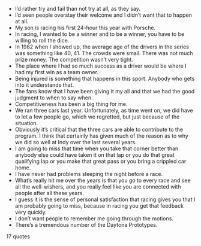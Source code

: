  - I’d rather try and fail than not try at all, as they say.
 - I’d seen people overstay their welcome and I didn’t want that to happen at all.
 - My son is racing his first 24-hour this year with Porsche.
 - In racing, I wanted to be a winner and to be a winner, you have to be willing to roll the dice.
 - In 1982 when I showed up, the average age of the drivers in the series was something like 40, 41. The crowds were small. There was not much prize money. The competition wasn’t very tight.
 - The place where I had so much success as a driver would be where I had my first win as a team owner.
 - Being injured is something that happens in this sport. Anybody who gets into it understands that.
 - The fans know that I have been giving it my all and that we had the good judgment to when to say when.
 - Competitiveness has been a big thing for me.
 - We ran three cars last year. Unfortunately, as time went on, we did have to let a few people go, which we regretted, but just because of the situation.
 - Obviously it’s critical that the three cars are able to contribute to the program. I think that certainly has given much of the reason as to why we did so well at Indy over the last several years.
 - I am going to miss that time when you take that corner better than anybody else could have taken it on that lap or you do that great qualifying lap or you make that great pass or you bring a crippled car home.
 - I have never had problems sleeping the night before a race.
 - What’s really hit me over the years is that you go to every race and see all the well-wishers, and you really feel like you are connected with people after all these years.
 - I guess it is the sense of personal satisfaction that racing gives you that I am probably going to miss, because in racing you get that feedback very quickly.
 - I don’t want people to remember me going through the motions.
 - There’s a tremendous number of the Daytona Prototypes.

17 quotes